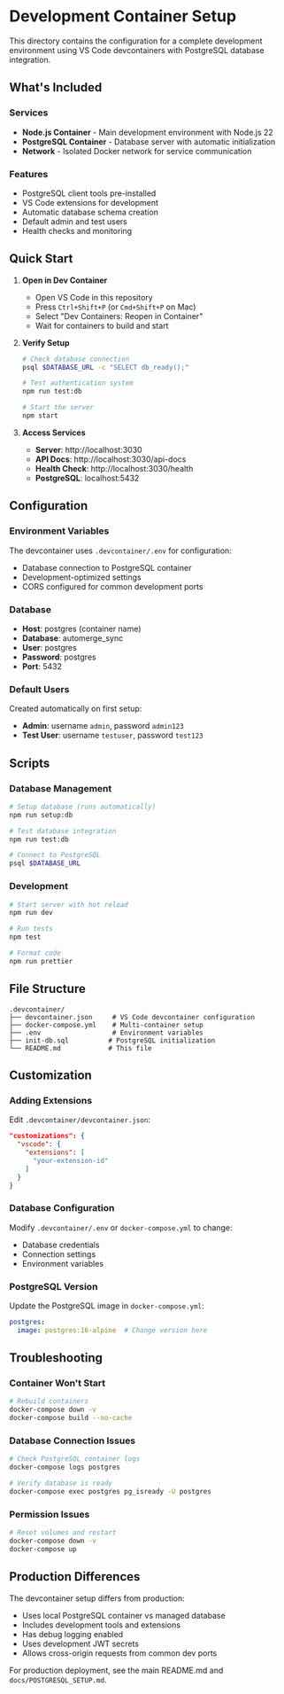 # Development Container Setup

This directory contains the configuration for a complete development environment using VS Code devcontainers with PostgreSQL database integration.

## What's Included

### Services
- **Node.js Container** - Main development environment with Node.js 22
- **PostgreSQL Container** - Database server with automatic initialization
- **Network** - Isolated Docker network for service communication

### Features
- PostgreSQL client tools pre-installed
- VS Code extensions for development
- Automatic database schema creation
- Default admin and test users
- Health checks and monitoring

## Quick Start

1. **Open in Dev Container**
   - Open VS Code in this repository
   - Press `Ctrl+Shift+P` (or `Cmd+Shift+P` on Mac)
   - Select "Dev Containers: Reopen in Container"
   - Wait for containers to build and start

2. **Verify Setup**
   ```bash
   # Check database connection
   psql $DATABASE_URL -c "SELECT db_ready();"
   
   # Test authentication system
   npm run test:db
   
   # Start the server
   npm start
   ```

3. **Access Services**
   - **Server**: http://localhost:3030
   - **API Docs**: http://localhost:3030/api-docs
   - **Health Check**: http://localhost:3030/health
   - **PostgreSQL**: localhost:5432

## Configuration

### Environment Variables
The devcontainer uses `.devcontainer/.env` for configuration:
- Database connection to PostgreSQL container
- Development-optimized settings
- CORS configured for common development ports

### Database
- **Host**: postgres (container name)
- **Database**: automerge_sync
- **User**: postgres
- **Password**: postgres
- **Port**: 5432

### Default Users
Created automatically on first setup:
- **Admin**: username `admin`, password `admin123`
- **Test User**: username `testuser`, password `test123`

## Scripts

### Database Management
```bash
# Setup database (runs automatically)
npm run setup:db

# Test database integration
npm run test:db

# Connect to PostgreSQL
psql $DATABASE_URL
```

### Development
```bash
# Start server with hot reload
npm run dev

# Run tests
npm test

# Format code
npm run prettier
```

## File Structure

```
.devcontainer/
├── devcontainer.json     # VS Code devcontainer configuration
├── docker-compose.yml    # Multi-container setup
├── .env                  # Environment variables
├── init-db.sql          # PostgreSQL initialization
└── README.md            # This file
```

## Customization

### Adding Extensions
Edit `.devcontainer/devcontainer.json`:
```json
"customizations": {
  "vscode": {
    "extensions": [
      "your-extension-id"
    ]
  }
}
```

### Database Configuration
Modify `.devcontainer/.env` or `docker-compose.yml` to change:
- Database credentials
- Connection settings
- Environment variables

### PostgreSQL Version
Update the PostgreSQL image in `docker-compose.yml`:
```yaml
postgres:
  image: postgres:16-alpine  # Change version here
```

## Troubleshooting

### Container Won't Start
```bash
# Rebuild containers
docker-compose down -v
docker-compose build --no-cache
```

### Database Connection Issues
```bash
# Check PostgreSQL container logs
docker-compose logs postgres

# Verify database is ready
docker-compose exec postgres pg_isready -U postgres
```

### Permission Issues
```bash
# Reset volumes and restart
docker-compose down -v
docker-compose up
```

## Production Differences

The devcontainer setup differs from production:
- Uses local PostgreSQL container vs managed database
- Includes development tools and extensions
- Has debug logging enabled
- Uses development JWT secrets
- Allows cross-origin requests from common dev ports

For production deployment, see the main README.md and `docs/POSTGRESQL_SETUP.md`.

